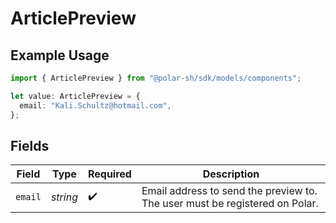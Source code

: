 # ArticlePreview

## Example Usage

```typescript
import { ArticlePreview } from "@polar-sh/sdk/models/components";

let value: ArticlePreview = {
  email: "Kali.Schultz@hotmail.com",
};
```

## Fields

| Field                                                                       | Type                                                                        | Required                                                                    | Description                                                                 |
| --------------------------------------------------------------------------- | --------------------------------------------------------------------------- | --------------------------------------------------------------------------- | --------------------------------------------------------------------------- |
| `email`                                                                     | *string*                                                                    | :heavy_check_mark:                                                          | Email address to send the preview to. The user must be registered on Polar. |